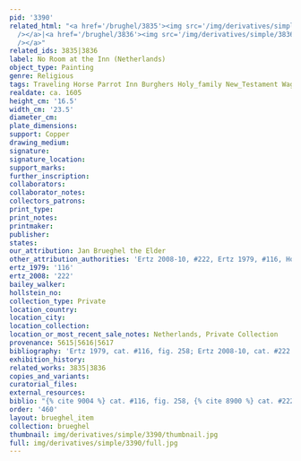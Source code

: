 ```yaml
---
pid: '3390'
related_html: "<a href='/brughel/3835'><img src='/img/derivatives/simple/3835/thumbnail.jpg'
  /></a>|<a href='/brughel/3836'><img src='/img/derivatives/simple/3836/thumbnail.jpg'
  /></a>"
related_ids: 3835|3836
label: No Room at the Inn (Netherlands)
object_type: Painting
genre: Religious
tags: Traveling Horse Parrot Inn Burghers Holy_family New_Testament Wagon
realdate: ca. 1605
height_cm: '16.5'
width_cm: '23.5'
diameter_cm: 
plate_dimensions: 
support: Copper
drawing_medium: 
signature: 
signature_location: 
support_marks: 
further_inscription: 
collaborators: 
collaborator_notes: 
collectors_patrons: 
print_type: 
print_notes: 
printmaker: 
publisher: 
states: 
our_attribution: Jan Brueghel the Elder
other_attribution_authorities: 'Ertz 2008-10, #222, Ertz 1979, #116, Honig database'
ertz_1979: '116'
ertz_2008: '222'
bailey_walker: 
hollstein_no: 
collection_type: Private
location_country: 
location_city: 
location_collection: 
location_or_most_recent_sale_notes: Netherlands, Private Collection
provenance: 5615|5616|5617
bibliography: 'Ertz 1979, cat. #116, fig. 258; Ertz 2008-10, cat. #222'
exhibition_history: 
related_works: 3835|3836
copies_and_variants: 
curatorial_files: 
external_resources: 
biblio: "{% cite 9004 %} cat. #116, fig. 258, {% cite 8900 %} cat. #222"
order: '460'
layout: brueghel_item
collection: brueghel
thumbnail: img/derivatives/simple/3390/thumbnail.jpg
full: img/derivatives/simple/3390/full.jpg
---
```

